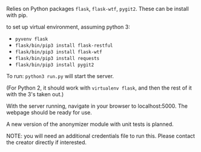 Relies on Python packages `flask`, `flask-wtf`, `pygit2`. These can be install with pip.


to set up virtual environment, assuming python 3:
* `pyvenv flask`
* `flask/bin/pip3 install flask-restful`
* `flask/bin/pip3 install flask-wtf`
* `flask/bin/pip3 install requests`
* `flask/bin/pip3 install pygit2`

To run: `python3 run.py` will start the server.

(For Python 2, it should work with `virtualenv flask`, and then the rest of it
with the 3's taken out.)

With the server running, navigate in your browser to localhost:5000. The webpage should be ready for use.

A new version of the anonymizer module with unit tests is planned.

NOTE: you will need an additional credentials file to run this. Please contact the creator directly if interested.
